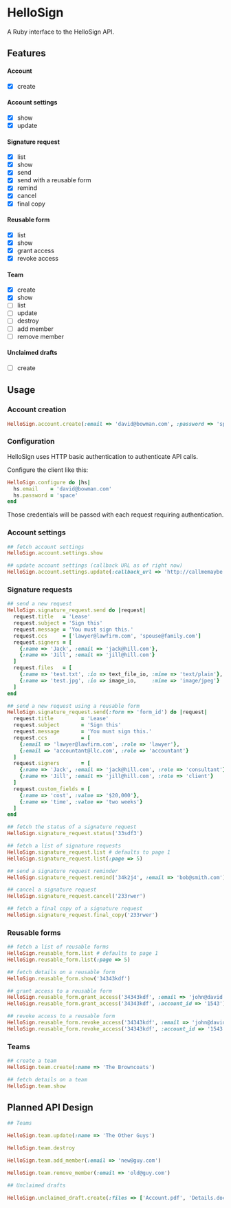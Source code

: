 # HelloSign

A Ruby interface to the HelloSign API.

## Features

#### Account
- [x] create

#### Account settings
- [x] show
- [x] update

#### Signature request

- [x] list
- [x] show
- [x] send
- [x] send with a reusable form
- [x] remind
- [x] cancel
- [x] final copy

#### Reusable form

- [x] list
- [x] show
- [x] grant access
- [x] revoke access

#### Team

- [x] create
- [x] show
- [ ] list
- [ ] update
- [ ] destroy
- [ ] add member
- [ ] remove member

#### Unclaimed drafts

- [ ] create

## Usage

### Account creation

```ruby
HelloSign.account.create(:email => 'david@bowman.com', :password => 'space')
```

### Configuration

HelloSign uses HTTP basic authentication to authenticate API calls.

Configure the client like this:

```ruby
HelloSign.configure do |hs|
  hs.email    = 'david@bowman.com'
  hs.password = 'space'
end
```

Those credentials will be passed with each request requiring authentication.

### Account settings

```ruby
## fetch account settings
HelloSign.account.settings.show

## update account settings (callback URL as of right now)
HelloSign.account.settings.update(:callback_url => 'http://callmemaybe.com')
```

### Signature requests

```ruby
## send a new request
HelloSign.signature_request.send do |request|
  request.title   = 'Lease'
  request.subject = 'Sign this'
  request.message = 'You must sign this.'
  request.ccs     = ['lawyer@lawfirm.com', 'spouse@family.com']
  request.signers = [
    {:name => 'Jack', :email => 'jack@hill.com'},
    {:name => 'Jill', :email => 'jill@hill.com'}
  ]
  request.files   = [
    {:name => 'test.txt', :io => text_file_io, :mime => 'text/plain'},
    {:name => 'test.jpg', :io => image_io,     :mime => 'image/jpeg'}
  ]
end

## send a new request using a reusable form
HelloSign.signature_request.send(:form => 'form_id') do |request|
  request.title         = 'Lease'
  request.subject       = 'Sign this'
  request.message       = 'You must sign this.'
  request.ccs           = [
    {:email => 'lawyer@lawfirm.com', :role => 'lawyer'},
    {:email => 'accountant@llc.com', :role => 'accountant'}
  ]
  request.signers       = [
    {:name => 'Jack', :email => 'jack@hill.com', :role => 'consultant'},
    {:name => 'Jill', :email => 'jill@hill.com', :role => 'client'}
  ]
  request.custom_fields = [
    {:name => 'cost', :value => '$20,000'},
    {:name => 'time', :value => 'two weeks'}
  ]
end

## fetch the status of a signature request
HelloSign.signature_request.status('33sdf3')

## fetch a list of signature requests
HelloSign.signature_request.list # defaults to page 1
HelloSign.signature_request.list(:page => 5)

## send a signature request reminder
HelloSign.signature_request.remind('34k2j4', :email => 'bob@smith.com')

## cancel a signature request
HelloSign.signature_request.cancel('233rwer')

## fetch a final copy of a signature request
HelloSign.signature_request.final_copy('233rwer')
```

### Reusable forms
```ruby
## fetch a list of reusable forms
HelloSign.reusable_form.list # defaults to page 1
HelloSign.reusable_form.list(:page => 5)

## fetch details on a reusable form
HelloSign.reusable_form.show('34343kdf')

## grant access to a reusable form
HelloSign.reusable_form.grant_access('34343kdf', :email => 'john@david.com')
HelloSign.reusable_form.grant_access('34343kdf', :account_id => '1543')

## revoke access to a reusable form
HelloSign.reusable_form.revoke_access('34343kdf', :email => 'john@david.com')
HelloSign.reusable_form.revoke_access('34343kdf', :account_id => '1543')
```

### Teams
```ruby
## create a team
HelloSign.team.create(:name => 'The Browncoats')

## fetch details on a team
HelloSign.team.show
```

## Planned API Design

```ruby
## Teams

HelloSign.team.update(:name => 'The Other Guys')

HelloSign.team.destroy

HelloSign.team.add_member(:email => 'new@guy.com')

HelloSign.team.remove_member(:email => 'old@guy.com')

## Unclaimed drafts

HelloSign.unclaimed_draft.create(:files => ['Account.pdf', 'Details.doc'])
```

